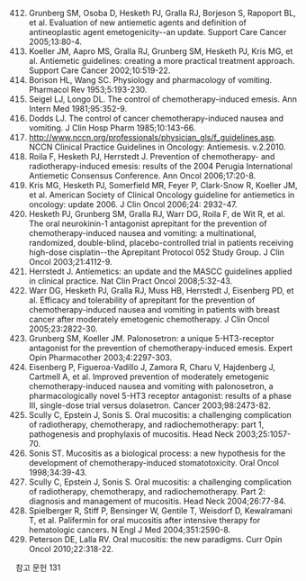 412. Grunberg SM, Osoba D, Hesketh PJ, Gralla RJ, Borjeson S, Rapoport BL, et al. Evaluation of new antiemetic agents and definition of antineoplastic agent emetogenicity--an update. Support Care Cancer 2005;13:80-4.
413. Koeller JM, Aapro MS, Gralla RJ, Grunberg SM, Hesketh PJ, Kris MG, et al. Antiemetic guidelines: creating a more practical treatment approach. Support Care Cancer 2002;10:519-22.
414. Borison HL, Wang SC. Physiology and pharmacology of vomiting. Pharmacol Rev 1953;5:193-230.
415. Seigel LJ, Longo DL. The control of chemotherapy-induced emesis. Ann Intern Med 1981;95:352-9.
416. Dodds LJ. The control of cancer chemotherapy-induced nausea and vomiting. J Clin Hosp Pharm 1985;10:143-66.
417. http://www.nccn.org/professionals/physician_gls/f_guidelines.asp. NCCN Clinical Practice Guidelines in Oncology: Antiemesis. v.2.2010.
418. Roila F, Hesketh PJ, Herrstedt J. Prevention of chemotherapy- and radiotherapy-induced emesis: results of the 2004 Perugia International Antiemetic Consensus Conference. Ann Oncol 2006;17:20-8.
419. Kris MG, Hesketh PJ, Somerfield MR, Feyer P, Clark-Snow R, Koeller JM, et al. American Society of Clinical Oncology guideline for antiemetics in oncology: update 2006. J Clin Oncol 2006;24: 2932-47.
420. Hesketh PJ, Grunberg SM, Gralla RJ, Warr DG, Roila F, de Wit R, et al. The oral neurokinin-1 antagonist aprepitant for the prevention of chemotherapy-induced nausea and vomiting: a multinational, randomized, double-blind, placebo-controlled trial in patients receiving high-dose cisplatin--the Aprepitant Protocol 052 Study Group. J Clin Oncol 2003;21:4112-9.
421. Herrstedt J. Antiemetics: an update and the MASCC guidelines applied in clinical practice. Nat Clin Pract Oncol 2008;5:32-43.
422. Warr DG, Hesketh PJ, Gralla RJ, Muss HB, Herrstedt J, Eisenberg PD, et al. Efficacy and tolerability of aprepitant for the prevention of chemotherapy-induced nausea and vomiting in patients with breast cancer after moderately emetogenic chemotherapy. J Clin Oncol 2005;23:2822-30.
423. Grunberg SM, Koeller JM. Palonosetron: a unique 5-HT3-receptor antagonist for the prevention of chemotherapy-induced emesis. Expert Opin Pharmacother 2003;4:2297-303.
424. Eisenberg P, Figueroa-Vadillo J, Zamora R, Charu V, Hajdenberg J, Cartmell A, et al. Improved prevention of moderately emetogenic chemotherapy-induced nausea and vomiting with palonosetron, a pharmacologically novel 5-HT3 receptor antagonist: results of a phase III, single-dose trial versus dolasetron. Cancer 2003;98:2473-82.
425. Scully C, Epstein J, Sonis S. Oral mucositis: a challenging complication of radiotherapy, chemotherapy, and radiochemotherapy: part 1, pathogenesis and prophylaxis of mucositis. Head Neck 2003;25:1057-70.
426. Sonis ST. Mucositis as a biological process: a new hypothesis for the development of chemotherapy-induced stomatotoxicity. Oral Oncol 1998;34:39-43.
427. Scully C, Epstein J, Sonis S. Oral mucositis: a challenging complication of radiotherapy, chemotherapy, and radiochemotherapy. Part 2: diagnosis and management of mucositis. Head Neck 2004;26:77-84.
428. Spielberger R, Stiff P, Bensinger W, Gentile T, Weisdorf D, Kewalramani T, et al. Palifermin for oral mucositis after intensive therapy for hematologic cancers. N Engl J Med 2004;351:2590-8.
429. Peterson DE, Lalla RV. Oral mucositis: the new paradigms. Curr Opin Oncol 2010;22:318-22.

참고 문헌
<PAGE>131